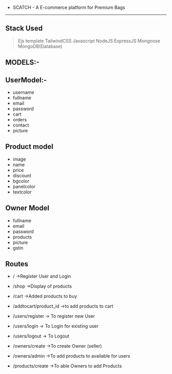 * SCATCH - A E-commerce platform for Premium Bags
----------------------------------------------------------------------------------------------------------

Stack Used
--------------------------------------------------------
>Ejs template
>TailwindCSS
>Javascript
>NodeJS
>ExpressJS
>Mongoose
>MongoDB(Database)



MODELS:-
--------------------------------------------------------
UserModel:-
------------------------------------
* username
* fullname
* email
* password
* cart
* orders
* contact
* picture



Product model
------------------------------------
* image
* name
* price
* discount
* bgcolor
* panelcolor
* textcolor


Owner Model
------------------------------------
* fullname
* email
* password
* products
* picture
* gstin


Routes
--------------------------------------------------------
* /                        ->Register User and Login
* /shop                    ->Display of products
* /cart                    ->Added products to buy
* /addtocart/product_id    ->to add products to cart

* /users/register          -> To register new User
* /users/login             -> To Login for existing user
* /users/logout            -> To Logout

* /owners/create           ->To create Owner (seller)
* /owners/admin            ->To add products to available for users

* /products/create         ->To able Owners to add Products













